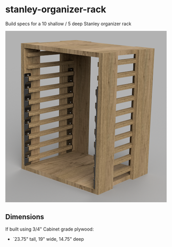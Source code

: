 # stanley-organizer-rack
Build specs for a 10 shallow / 5 deep Stanley organizer rack

![3D rendering of organizer rack](./assets/stanley-organizer-rack-render_v1.png)

## Dimensions

If built using 3/4" Cabinet grade plywood:
* `23.75" tall, 19" wide, 14.75" deep
